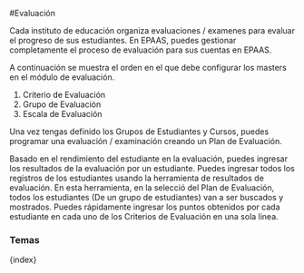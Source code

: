 <!-- add-breadcrumbs -->
#Evaluación

Cada instituto de educación organiza evaluaciones / examenes para evaluar el progreso de sus estudiantes. En EPAAS, puedes gestionar completamente el proceso de evaluación para sus cuentas en EPAAS.



A continuación se muestra el orden en el que debe configurar los masters en el módulo de evaluación.

1. Criterio de Evaluación
2. Grupo de Evaluación
3. Escala de Evaluación

Una vez tengas definido los Grupos de Estudiantes y Cursos, puedes programar una evaluación / examinación creando un Plan de Evaluación.

Basado en el rendimiento del estudiante en la evaluación, puedes ingresar los resultados de la evaluación por un estudiante. Puedes ingresar todos los registros de los estudiantes usando la herramienta de resultados de evaluación. En esta herramienta, en la selecció del Plan de Evaluación, todos los estudiantes (De un grupo de estudiantes) van a ser buscados y mostrados. Puedes rápidamente ingresar los puntos obtenidos por cada estudiante en cada uno de los Criterios de Evaluación en una sola linea.

### Temas

{index}
